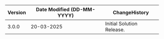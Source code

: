  **Version** | **Date Modified (DD-MM-YYYY)**| **ChangeHistory**                                                                         |
|------------|-------------------------------|-------------------------------------------------------------------------------------------|
| 3.0.0      | 20-03-2025                    | Initial Solution Release.                                               |
